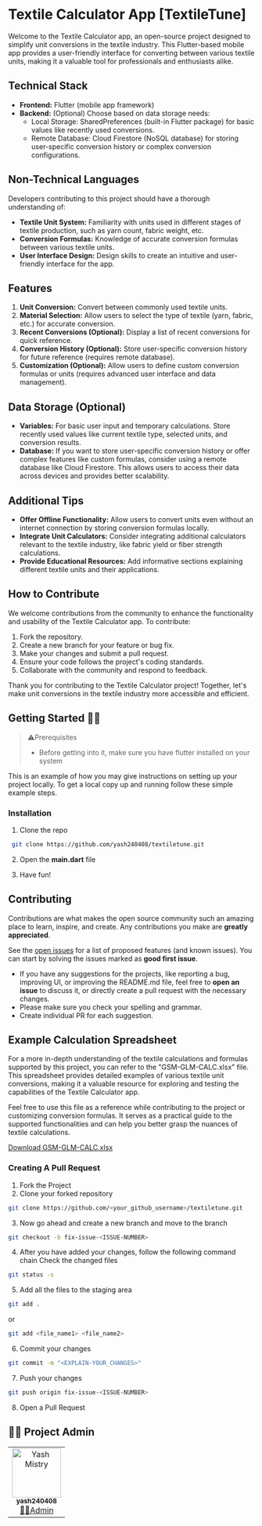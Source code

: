 # Textile Calculator App [TextileTune]

Welcome to the Textile Calculator app, an open-source project designed to simplify unit conversions in the textile industry. This Flutter-based mobile app provides a user-friendly interface for converting between various textile units, making it a valuable tool for professionals and enthusiasts alike.

## Technical Stack

- **Frontend:** Flutter (mobile app framework)
- **Backend:** (Optional) Choose based on data storage needs:
  - Local Storage: SharedPreferences (built-in Flutter package) for basic values like recently used conversions.
  - Remote Database: Cloud Firestore (NoSQL database) for storing user-specific conversion history or complex conversion configurations.

## Non-Technical Languages

Developers contributing to this project should have a thorough understanding of:

- **Textile Unit System:** Familiarity with units used in different stages of textile production, such as yarn count, fabric weight, etc.
- **Conversion Formulas:** Knowledge of accurate conversion formulas between various textile units.
- **User Interface Design:** Design skills to create an intuitive and user-friendly interface for the app.

## Features

1. **Unit Conversion:** Convert between commonly used textile units.
2. **Material Selection:** Allow users to select the type of textile (yarn, fabric, etc.) for accurate conversion.
3. **Recent Conversions (Optional):** Display a list of recent conversions for quick reference.
4. **Conversion History (Optional):** Store user-specific conversion history for future reference (requires remote database).
5. **Customization (Optional):** Allow users to define custom conversion formulas or units (requires advanced user interface and data management).

## Data Storage (Optional)

- **Variables:** For basic user input and temporary calculations. Store recently used values like current textile type, selected units, and conversion results.
- **Database:** If you want to store user-specific conversion history or offer complex features like custom formulas, consider using a remote database like Cloud Firestore. This allows users to access their data across devices and provides better scalability.

## Additional Tips

- **Offer Offline Functionality:** Allow users to convert units even without an internet connection by storing conversion formulas locally.
- **Integrate Unit Calculators:** Consider integrating additional calculators relevant to the textile industry, like fabric yield or fiber strength calculations.
- **Provide Educational Resources:** Add informative sections explaining different textile units and their applications.

## How to Contribute

We welcome contributions from the community to enhance the functionality and usability of the Textile Calculator app. To contribute:

1. Fork the repository.
2. Create a new branch for your feature or bug fix.
3. Make your changes and submit a pull request.
4. Ensure your code follows the project's coding standards.
5. Collaborate with the community and respond to feedback.

Thank you for contributing to the Textile Calculator project! Together, let's make unit conversions in the textile industry more accessible and efficient.
## Getting Started 👩‍💻

> ⚠️Prerequisites
>
> - Before getting into it, make sure you have flutter installed on your system

This is an example of how you may give instructions on setting up your project locally.
To get a local copy up and running follow these simple example steps.


### Installation

1. Clone the repo

```sh
 git clone https://github.com/yash240408/textiletune.git
```

2. Open the **main.dart** file

3. Have fun!

## Contributing


Contributions are what makes the open source community such an amazing place to learn, inspire, and create. Any contributions you make are **greatly appreciated**.

See the [open issues](https://github.com/yash240408/textiletune/issues) for a list of proposed features (and known issues). You can start by solving the issues marked as **good first issue**.

- If you have any suggestions for the projects, like reporting a bug, improving UI, or improving the README.md file, feel free to **open an issue** to discuss it, or directly create a pull request with the necessary changes.
- Please make sure you check your spelling and grammar.
- Create individual PR for each suggestion.

## Example Calculation Spreadsheet

For a more in-depth understanding of the textile calculations and formulas supported by this project, you can refer to the "GSM-GLM-CALC.xlsx" file. This spreadsheet provides detailed examples of various textile unit conversions, making it a valuable resource for exploring and testing the capabilities of the Textile Calculator app.

Feel free to use this file as a reference while contributing to the project or customizing conversion formulas. It serves as a practical guide to the supported functionalities and can help you better grasp the nuances of textile calculations.

[Download GSM-GLM-CALC.xlsx](https://github.com/yash240408/textiletune/blob/master/GSM-GLM-CALC.xlsx)

### Creating A Pull Request

1. Fork the Project
2. Clone your forked repository

```sh
git clone https://github.com/<your_github_username>/textiletune.git
```
3. Now go ahead and create a new branch and move to the branch
```sh
git checkout -b fix-issue-<ISSUE-NUMBER>
```
4. After you have added your changes, follow the following command chain
   Check the changed files
```sh
git status -s
```

5. Add all the files to the staging area
```sh
git add .
```
 or
```sh
git add <file_name1> <file_name2>
```
6. Commit your changes
```sh
git commit -m "<EXPLAIN-YOUR_CHANGES>"
```
7. Push your changes
```sh
git push origin fix-issue-<ISSUE-NUMBER>
```
8. Open a Pull Request 
## 👩‍💻 Project Admin

<table>
	<tr>
		<td align="center">
			<a href="https://github.com/yash240408">
				<img src="https://avatars.githubusercontent.com/u/99703365?v=4" width="100px" alt="Yash Mistry" />
				<br /> <sub><b>yash240408</b></sub>
			</a>
			<br /> <a href="https://github.com/yash240408"> 
		👩‍💻Admin
	    </a>
		</td>
	</tr>
</table>
